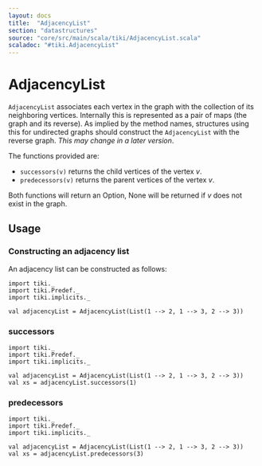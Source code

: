 ```yaml
---
layout: docs 
title:  "AdjacencyList"
section: "datastructures"
source: "core/src/main/scala/tiki/AdjacencyList.scala"
scaladoc: "#tiki.AdjacencyList"
---
```

# AdjacencyList

`AdjacencyList` associates each vertex in the graph with the collection of its neighboring vertices.
Internally this is represented as a pair of maps (the graph and its reverse). As implied by
the method names, structures using this for undirected graphs should construct the `AdjacencyList` with the reverse
graph. _This may change in a later version_.

The functions provided are:

- `successors(v)` returns the child vertices of the vertex _v_.
- `predecessors(v)` returns the parent vertices of the vertex _v_.

Both functions will return an Option, None will be returned if _v_ does not exist in the graph.
 
## Usage

### Constructing an adjacency list

An adjacency list can be constructed as follows:

```tut
import tiki._
import tiki.Predef._
import tiki.implicits._

val adjacencyList = AdjacencyList(List(1 --> 2, 1 --> 3, 2 --> 3))
```
 
### successors
 
```tut
import tiki._
import tiki.Predef._
import tiki.implicits._

val adjacencyList = AdjacencyList(List(1 --> 2, 1 --> 3, 2 --> 3))
val xs = adjacencyList.successors(1)
```
 
### predecessors
  
```tut
import tiki._
import tiki.Predef._
import tiki.implicits._

val adjacencyList = AdjacencyList(List(1 --> 2, 1 --> 3, 2 --> 3))
val xs = adjacencyList.predecessors(3)
```
  
